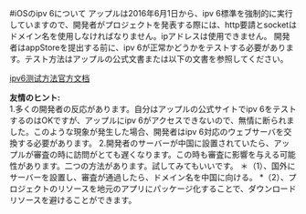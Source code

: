 #iOSのipv 6について
アップルは2016年6月1日から、ipv 6標準を強制的に実行していますので、開発者がプロジェクトを発表する際には、http要請とsocketはドメイン名を使用しなければなりません。ipアドレスは使用できません。
開発者はappStoreを提出する前に、ipv 6が正常かどうかをテストする必要があります。テスト方法はアップルの公式文書または以下の文書を参照してください。

  



[ipv6测试方法官方文档](https://developer.apple.com/library/mac/documentation/NetworkingInternetWeb/Conceptual/NetworkingOverview/UnderstandingandPreparingfortheIPv6Transition/UnderstandingandPreparingfortheIPv6Transition.html%3Ch1%3E//apple_ref/doc/uid/TP40010220-CH213-SW1)  


**友情のヒント:**  
1.多くの開発者の反応があります。自分はアップルの公式サイトでipv 6をテストするのはOKですが、アップルにipv 6がアクセスできないので、無情に断られました。このような現象が発生した場合、開発者はipv 6対応のウェブサーバを交換する必要があります。
2.開発者のサーバーが中国に設置されていたら、アップルが審査の時に訪問がとても遅くなります。この時も審査に影響を与える可能性があります。二つの方法があります。試してみてもいいです。
＊（1）、国外にサーバーを設置し、審査が通過したら、ドメイン名を中国に向ける。
*（2）、プロジェクトのリソースを地元のアプリにパッケージ化することで、ダウンロードリソースを避けることができます。



